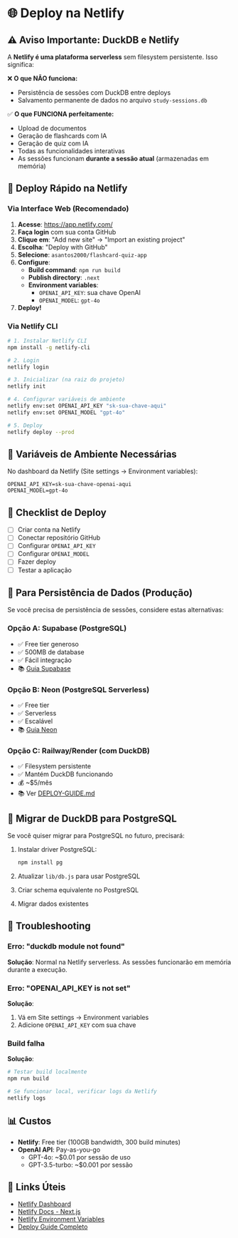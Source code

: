 # 🌐 Deploy na Netlify

## ⚠️ Aviso Importante: DuckDB e Netlify

A **Netlify é uma plataforma serverless** sem filesystem persistente. Isso significa:

❌ **O que NÃO funciona:**
- Persistência de sessões com DuckDB entre deploys
- Salvamento permanente de dados no arquivo `study-sessions.db`

✅ **O que FUNCIONA perfeitamente:**
- Upload de documentos
- Geração de flashcards com IA
- Geração de quiz com IA
- Todas as funcionalidades interativas
- As sessões funcionam **durante a sessão atual** (armazenadas em memória)

## 🚀 Deploy Rápido na Netlify

### Via Interface Web (Recomendado)

1. **Acesse**: https://app.netlify.com/
2. **Faça login** com sua conta GitHub
3. **Clique em**: "Add new site" → "Import an existing project"
4. **Escolha**: "Deploy with GitHub"
5. **Selecione**: `asantos2000/flashcard-quiz-app`
6. **Configure**:
   - **Build command**: `npm run build`
   - **Publish directory**: `.next`
   - **Environment variables**: 
     - `OPENAI_API_KEY`: sua chave OpenAI
     - `OPENAI_MODEL`: `gpt-4o`
7. **Deploy!**

### Via Netlify CLI

```bash
# 1. Instalar Netlify CLI
npm install -g netlify-cli

# 2. Login
netlify login

# 3. Inicializar (na raiz do projeto)
netlify init

# 4. Configurar variáveis de ambiente
netlify env:set OPENAI_API_KEY "sk-sua-chave-aqui"
netlify env:set OPENAI_MODEL "gpt-4o"

# 5. Deploy
netlify deploy --prod
```

## 🔧 Variáveis de Ambiente Necessárias

No dashboard da Netlify (Site settings → Environment variables):

```env
OPENAI_API_KEY=sk-sua-chave-openai-aqui
OPENAI_MODEL=gpt-4o
```

## 📝 Checklist de Deploy

- [ ] Criar conta na Netlify
- [ ] Conectar repositório GitHub
- [ ] Configurar `OPENAI_API_KEY`
- [ ] Configurar `OPENAI_MODEL`
- [ ] Fazer deploy
- [ ] Testar a aplicação

## 💾 Para Persistência de Dados (Produção)

Se você precisa de persistência de sessões, considere estas alternativas:

### Opção A: Supabase (PostgreSQL)
- ✅ Free tier generoso
- ✅ 500MB de database
- ✅ Fácil integração
- 📚 [Guia Supabase](https://supabase.com/docs)

### Opção B: Neon (PostgreSQL Serverless)
- ✅ Free tier
- ✅ Serverless
- ✅ Escalável
- 📚 [Guia Neon](https://neon.tech/docs)

### Opção C: Railway/Render (com DuckDB)
- ✅ Filesystem persistente
- ✅ Mantém DuckDB funcionando
- 💰 ~$5/mês
- 📚 Ver [DEPLOY-GUIDE.md](./DEPLOY-GUIDE.md)

## 🔄 Migrar de DuckDB para PostgreSQL

Se você quiser migrar para PostgreSQL no futuro, precisará:

1. Instalar driver PostgreSQL:
   ```bash
   npm install pg
   ```

2. Atualizar `lib/db.js` para usar PostgreSQL
3. Criar schema equivalente no PostgreSQL
4. Migrar dados existentes

## 🐛 Troubleshooting

### Erro: "duckdb module not found"
**Solução**: Normal na Netlify serverless. As sessões funcionarão em memória durante a execução.

### Erro: "OPENAI_API_KEY is not set"
**Solução**: 
1. Vá em Site settings → Environment variables
2. Adicione `OPENAI_API_KEY` com sua chave

### Build falha
**Solução**:
```bash
# Testar build localmente
npm run build

# Se funcionar local, verificar logs da Netlify
netlify logs
```

## 📊 Custos

- **Netlify**: Free tier (100GB bandwidth, 300 build minutes)
- **OpenAI API**: Pay-as-you-go
  - GPT-4o: ~$0.01 por sessão de uso
  - GPT-3.5-turbo: ~$0.001 por sessão

## 🔗 Links Úteis

- [Netlify Dashboard](https://app.netlify.com/)
- [Netlify Docs - Next.js](https://docs.netlify.com/frameworks/next-js/overview/)
- [Netlify Environment Variables](https://docs.netlify.com/environment-variables/overview/)
- [Deploy Guide Completo](./DEPLOY-GUIDE.md)
